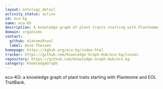 ```yaml
---
layout: ontology_detail
activity_status: active
id: eco-kg
name: eco-KG
description: A knowledge graph of plant traits starting with Planteome and EOL TraitBank.
domain: organisms
contact:
  github: diatomsRcool
  label: Anne Thessen
homepage: https://kghub.org/eco-kg/index.html
tracker: https://github.com/Knowledge-Graph-Hub/eco-kg/issues
repository: https://github.com/Knowledge-Graph-Hub/eco-kg
category: KnowledgeGraph
---
```


eco-KG: a knowledge graph of plant traits starting with Planteome and EOL TraitBank.
